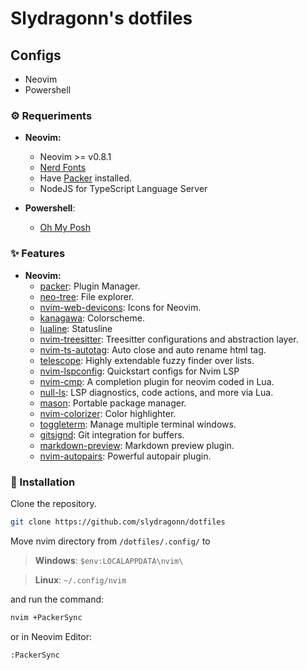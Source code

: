 # Slydragonn's dotfiles

## Configs

- Neovim
- Powershell

### ⚙ Requeriments


* __Neovim:__
  * Neovim >= v0.8.1
  * [Nerd Fonts](https://www.nerdfonts.com/font-downloads)
  * Have [Packer](https://github.com/wbthomason/packer.nvim) installed.
  * NodeJS for TypeScript Language Server

* __Powershell__:
  * [Oh My Posh](https://ohmyposh.dev/docs/installation/windows)


### ✨ Features

* __Neovim:__
  * [packer](https://github.com/wbthomason/packer.nvim): Plugin Manager.
   * [neo-tree](https://github.com/nvim-neo-tree/neo-tree.nvim): File explorer.
  * [nvim-web-devicons](https://github.com/nvim-tree/nvim-web-devicons): Icons for Neovim.
  * [kanagawa](https://github.com/rebelot/kanagawa.nvim): Colorscheme.
  * [lualine](https://github.com/nvim-lualine/lualine.nvim): Statusline
  * [nvim-treesitter](https://github.com/nvim-treesitter/nvim-treesitter): Treesitter configurations and abstraction layer.
  * [nvim-ts-autotag](https://github.com/windwp/nvim-ts-autotag): Auto close and auto rename html tag.
  * [telescope](https://github.com/nvim-telescope/telescope.nvim): Highly extendable fuzzy finder over lists.
  * [nvim-lspconfig](https://github.com/neovim/nvim-lspconfig): Quickstart configs for Nvim LSP
  * [nvim-cmp](https://github.com/hrsh7th/nvim-cmp): A completion plugin for neovim coded in Lua.
  * [null-ls](https://github.com/jose-elias-alvarez/null-ls.nvim): LSP diagnostics, code actions, and more via Lua.
  * [mason](https://github.com/williamboman/mason.nvim): Portable package manager.
  * [nvim-colorizer](https://github.com/norcalli/nvim-colorizer.lua): Color highlighter.
  * [toggleterm](https://github.com/akinsho/toggleterm.nvim): Manage multiple terminal windows.
  * [gitsignd](https://github.com/lewis6991/gitsigns.nvim): Git integration for buffers.
  * [markdown-preview](https://github.com/iamcco/markdown-preview.nvim): Markdown preview plugin.
  * [nvim-autopairs](https://github.com/windwp/nvim-autopairs): Powerful autopair plugin.

### 🚀 Installation

Clone the repository.

```bash
git clone https://github.com/slydragonn/dotfiles
```

Move nvim directory from `/dotfiles/.config/` to

> __Windows__: `$env:LOCALAPPDATA\nvim\`

> __Linux__: `~/.config/nvim` 

and run the command:

```bash
nvim +PackerSync
```
or in Neovim Editor:

```bash
:PackerSync
```
